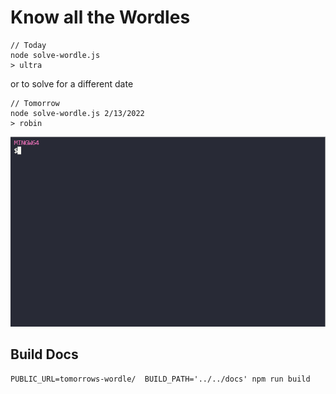 # Know all the Wordles

```
// Today
node solve-wordle.js
> ultra
```

or to solve for a different date

```
// Tomorrow
node solve-wordle.js 2/13/2022
> robin
```

![solve-wordle.js](./assets/nodesolvewordle.gif)

## Build Docs

`PUBLIC_URL=tomorrows-wordle/  BUILD_PATH='../../docs' npm run build`